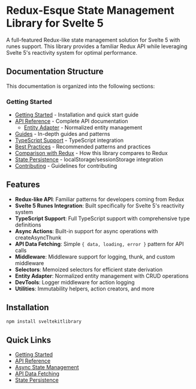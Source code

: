 # Redux-Esque State Management Library for Svelte 5

A full-featured Redux-like state management solution for Svelte 5 with runes support. This library provides a familiar Redux API while leveraging Svelte 5's reactivity system for optimal performance.

## Documentation Structure

This documentation is organized into the following sections:

### Getting Started

- [Getting Started](./getting-started.md) - Installation and quick start guide
- [API Reference](./api-reference/) - Complete API documentation
  - [Entity Adapter](./api-reference/entity-adapter.md) - Normalized entity management
- [Guides](./guides/) - In-depth guides and patterns
- [TypeScript Support](./typescript.md) - TypeScript integration
- [Best Practices](./best-practices.md) - Recommended patterns and practices
- [Comparison with Redux](./comparison.md) - How this library compares to Redux
- [State Persistence](./guides/state-persistence.md) - localStorage/sessionStorage integration
- [Contributing](./contributing.md) - Guidelines for contributing

## Features

- **Redux-like API**: Familiar patterns for developers coming from Redux
- **Svelte 5 Runes Integration**: Built specifically for Svelte 5's reactivity system
- **TypeScript Support**: Full TypeScript support with comprehensive type definitions
- **Async Actions**: Built-in support for async operations with createAsyncThunk
- **API Data Fetching**: Simple `{ data, loading, error }` pattern for API calls
- **Middleware**: Middleware support for logging, thunk, and custom middleware
- **Selectors**: Memoized selectors for efficient state derivation
- **Entity Adapter**: Normalized entity management with CRUD operations
- **DevTools**: Logger middleware for action logging
- **Utilities**: Immutability helpers, action creators, and more

## Installation

```bash
npm install sveltekitlibrary
```

## Quick Links

- [Getting Started](./getting-started.md)
- [API Reference](./api-reference/store.md)
- [Async State Management](./guides/async-state-management.md)
- [API Data Fetching](./guides/api-data-fetching.md)
- [State Persistence](./guides/state-persistence.md)
